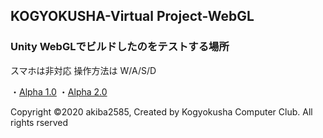 ## KOGYOKUSHA-Virtual Project-WebGL

### Unity WebGLでビルドしたのをテストする場所
スマホは非対応
操作方法は W/A/S/D

・[Alpha 1.0](https://akiba2585.github.io/GYOKUSHA-test-Web-GL/)
・[Alpha 2.0](https://akiba2585.github.io/GYOKUSHA-alpha-Web-GL-2.0/)



Copyright ©2020 akiba2585, Created by Kogyokusha Computer Club. All rights rserved
